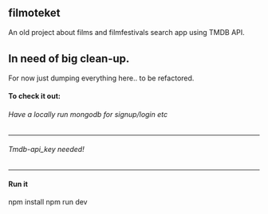 ## filmoteket

An old project about films and filmfestivals search app using TMDB API.

###### 
In need of big clean-up.
------

For now just dumping everything here.. to be refactored.

#### To check it out:

###### Have a locally run mongodb for signup/login etc
------
######  Tmdb-api_key needed! 
------

#### Run it 
npm install
npm run dev
